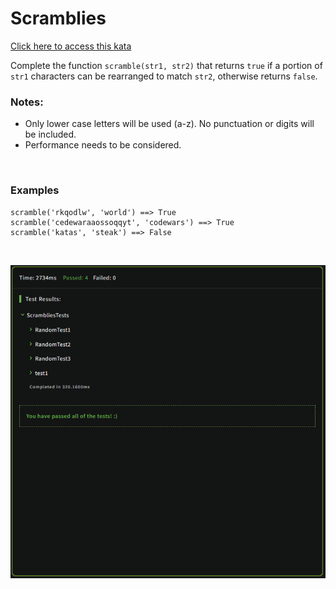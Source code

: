 # Scramblies

[Click here to access this kata](https://www.codewars.com/kata/55c04b4cc56a697bb0000048)

Complete the function `scramble(str1, str2)` that returns `true` if a portion of `str1` characters can be rearranged to match `str2`, otherwise returns `false`.
<br>

### Notes:
- Only lower case letters will be used (a-z). No punctuation or digits will be included.
- Performance needs to be considered.
<br>

### Examples
```
scramble('rkqodlw', 'world') ==> True
scramble('cedewaraaossoqqyt', 'codewars') ==> True
scramble('katas', 'steak') ==> False
```
<br>

![Test](./TestResult.png)
